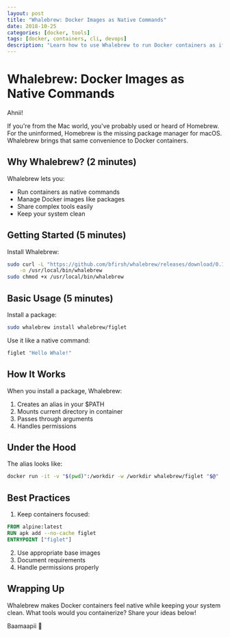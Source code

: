 ```yaml
---
layout: post
title: "Whalebrew: Docker Images as Native Commands"
date: 2018-10-25
categories: [docker, tools]
tags: [docker, containers, cli, devops]
description: "Learn how to use Whalebrew to run Docker containers as if they were native commands, simplifying your development workflow."
---
```


# Whalebrew: Docker Images as Native Commands

Ahnii!

If you're from the Mac world, you've probably used or heard of Homebrew. For the uninformed, Homebrew is the missing package manager for macOS. Whalebrew brings that same convenience to Docker containers.

## Why Whalebrew? (2 minutes)

Whalebrew lets you:
- Run containers as native commands
- Manage Docker images like packages
- Share complex tools easily
- Keep your system clean

## Getting Started (5 minutes)

Install Whalebrew:
```bash
sudo curl -L "https://github.com/bfirsh/whalebrew/releases/download/0.1.0/whalebrew-$(uname -s)-$(uname -m)" \
    -o /usr/local/bin/whalebrew
sudo chmod +x /usr/local/bin/whalebrew
```

## Basic Usage (5 minutes)

Install a package:
```bash
sudo whalebrew install whalebrew/figlet
```

Use it like a native command:
```bash
figlet "Hello Whale!"
```

## How It Works

When you install a package, Whalebrew:
1. Creates an alias in your $PATH
2. Mounts current directory in container
3. Passes through arguments
4. Handles permissions

## Under the Hood

The alias looks like:
```bash
docker run -it -v "$(pwd)":/workdir -w /workdir whalebrew/figlet "$@"
```

## Best Practices

1. Keep containers focused:
```dockerfile
FROM alpine:latest
RUN apk add --no-cache figlet
ENTRYPOINT ["figlet"]
```

2. Use appropriate base images
3. Document requirements
4. Handle permissions properly

## Wrapping Up

Whalebrew makes Docker containers feel native while keeping your system clean. What tools would you containerize? Share your ideas below!

Baamaapii 👋 